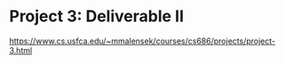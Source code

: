 # Project 3: Deliverable II

https://www.cs.usfca.edu/~mmalensek/courses/cs686/projects/project-3.html
